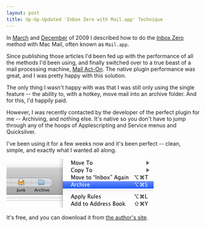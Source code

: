 ```yaml
---
layout: post
title: Up-Up-Updated 'Inbox Zero with Mail.app' Technique
---
```


In [March](/2009/03/my-approach-to-inbox-zero-with-mailapp/) and [December](/2009/12/updated-inbox-zero-with-mail-app-technique/) of 2009 I described how to do the [Inbox Zero](http://inboxzero.com/) method with Mac Mail, often known as `Mail.app`.

Since publishing those articles I'd been fed up with the performance of all the methods I'd been using, and finally switched over to a true beast of a mail processing machine, [Mail Act-On](http://www.indev.ca/MailActOn.html). The native plugin performance was great, and I was pretty happy with this solution.

The only thing I wasn't happy with was that I was still only using the single feature -- the ability to, with a hotkey, move mail into an archive folder. And for this, I'd happily paid.

However, I was recently contacted by the developer of the perfect plugin for me -- Archiving, and nothing else. It's native so you don't have to jump through any of the hoops of Applescripting and Service menus and Quicksilver.

I've been using it for a few weeks now and it's been perfect -- clean, simple, and exactly what I wanted all along.

![The new 'Archive' feature](/images/archive/screen.png)

It's free, and you can download it from [the author's site](http://stl.techinno.nl/archive/).
